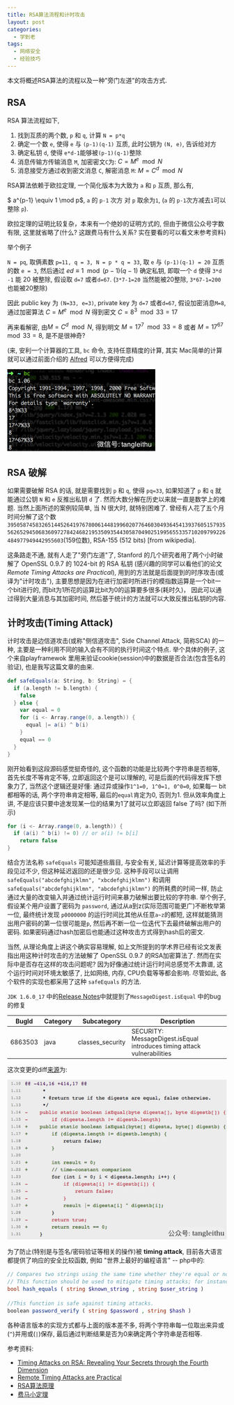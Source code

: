 ```yaml
---
title: RSA算法流程和计时攻击
layout: post
categories: 
  - 学到老
tags: 
  - 网络安全
  - 经验技巧
---
```


本文将概述RSA算法的流程以及一种"旁门左道"的攻击方式. 

## RSA 

RSA 算法流程如下, 

1. 找到互质的两个数, `p` 和 `q`, 计算 `N = p*q`
1. 确定一个数 `e`, 使得 `e` 与 `(p-1)(q-1)` 互质, 此时公钥为 `(N, e)`, 告诉给对方
2. 确定私钥 `d`, 使得 `e*d-1`能够被`(p-1)(q-1)`整除
3. 消息传输方传输消息 `M`, 加密密文`C`为: $C = M^e \mod N$
4. 消息接受方通过收到密文消息 `C`, 解密消息 `M`: $M= C^d \mod N$

RSA算法依赖于欧拉定理, 一个简化版本为大致为 `a` 和 `p` 互质, 那么有, 
 
$ a^{p-1} \equiv 1 \mod p$, `a` 的 `p-1` 次方 对 `p` 取余为`1`, (`a` 的 `p-1`次方减去`1`可以整除 `p`).

欧拉定理的证明比较复杂，本来有一个绝妙的证明方式的, 但由于微信公众号字数有限, 这里就省略了(什么? 这跟费马有什么关系? 实在要看的可以看文末参考资料)

举个例子

`N = pq`, 取俩素数 `p=11, q = 3, N = p * q = 33`, 取 `e` 与 `(p-1)(q-1) = 20` 互质的数 `e = 3`, 然后通过 $ed \equiv 1 \mod (p-1)(q-1)$ 确定私钥, 
即取一个 `d` 使得 `3*d -1` 能 20 被整除, 假设取 `d=7` 或者`d=67`. (`3*7-1=20` 当然能被20整除, `3*67-1=200` 也能被20整除)

因此 public key 为 `(N=33, e=3)`, private key 为 `d=7` 或者`d=67`, 
假设加密消息`M=8`, 
通过加密算法 $C = M^e \mod N$ 
得到密文 $C=8^3 \mod 33 = 17$

再来看解密, 由$M= C^d \mod N$, 得到明文 $M = 17^7 \mod 33 = 8$ 或者 $M=17^{67}\mod33=8$, 是不是很神奇?

(来, 安利一个计算器的工具, `bc` 命令, 支持任意精度的计算, 其实 Mac简单的计算就可以通过前面介绍的 [Alfred](https://www.tanglei.name/blog/app-in-mac-preface.html) 可以方便得完成)

![linux计算器](/resources/rsa-and-timing-attack/bc-calculate.png)


## RSA 破解

如果需要破解 RSA 的话, 就是需要找到 `p` 和 `q`, 使得 `pq=33`, 如果知道了 `p` 和 `q` 就能通过公钥 `N` 和 `e` 反推出私钥 `d` 了. 然而大数分解在历史以来就一直是数学上的难题. 
当然上面所述的案例较简单, 当 N 很大时, 就特别困难了. 曾经有人花了五个月时间分解了这个数`39505874583265144526419767800614481996020776460304936454139376051579355626529450683609727842468219535093544305870490251995655335710209799226484977949442955603`(159位数), RSA-155 (512 bits) [from wikipedia].

这条路走不通, 就有人走了"旁门左道"了, Stanford 的几个研究者用了两个小时破解了 OpenSSL 0.9.7 的 1024-bit 的 RSA 私钥 (感兴趣的同学可以看他们的论文*Remote Timing Attacks are Practical*), 
用到的方法就是后面提到的时序攻击(或译为"计时攻击"), 主要思想是因为在进行加密时所进行的模指数运算是一个bit一个bit进行的, 而bit为1所花的运算比bit为0的运算要多很多(耗时久)，
因此可以通过得到大量消息与其加密时间, 然后基于统计的方法就可以大致反推出私钥的内容.

## 计时攻击(Timing Attack)

计时攻击是边信道攻击(或称"侧信道攻击", Side Channel Attack, 简称SCA) 的一种, 主要是一种利用不同的输入会有不同的执行时间这个特点. 
举个具体的例子, 这个来自playframewok 里用来验证cookie(session)中的数据是否合法(包含签名的验证), 也是我写这篇文章的由来.

```scala
def safeEquals(a: String, b: String) = {
  if (a.length != b.length) {
    false
  } else {
    var equal = 0
    for (i <- Array.range(0, a.length)) {
      equal |= a(i) ^ b(i)
    }
    equal == 0
  }
}
```

刚开始看到这段源码感觉挺奇怪的, 这个函数的功能是比较两个字符串是否相等, 首先长度不等肯定不等, 立即返回这个是可以理解的, 
可是后面的代码得发挥下想象力了, 当然这个逻辑还是好懂: 通过异或操作`1^1=0, 1^0=1, 0^0=0`, 如果每一 bit 都相等的话, 两个字符串肯定相等, 最后的`equal`肯定为0, 否则为1. 
但从效率角度上讲, 不是应该只要中途发现某一位的结果为1了就可以立即返回 false 了吗? (如下所示) 

```scala
for (i <- Array.range(0, a.length)) {
  if (a(i) ^ b(i) != 0) // or a(i) != b[i]
    return false
}
```

结合方法名称 `safeEquals` 可能知道些眉目, 与安全有关, 延迟计算等提高效率的手段见过不少, 但这种延迟返回的还是很少见.
这种手段可以让调用 `safeEquals("abcdefghijklmn", "xbcdefghijklmn")` 和调用 `safeEquals("abcdefghijklmn", "abcdefghijklmn")` 的所耗费的时间一样, 
防止通过大量的改变输入并通过统计运行时间来暴力破解出要比较的字符串. 
举个例子, 假设某个用户设置了密码为 `password`, 通过从a到z(实际范围可能更广)不断枚举第一位, 最终统计发现 `p0000000` 的运行时间比其他从任意`a~z`的都短, 
这样就能猜测出用户密码的第一位很可能是`p`, 然后再不断一位一位迭代下去最终破解出用户的密码. 如果密码通过hash加密后也能通过这种攻击方式得到hash后的密文. 

当然, 从理论角度上讲这个确实容易理解, 如上文所提到的学术界已经有论文发表指出用这种计时攻击的方法破解了 OpenSSL 0.9.7 的RSA加密算法了.
然而在实际中是否存在这样的攻击问题呢? 
因为好像通过统计运行时间总感觉不太靠谱, 这个运行时间对环境太敏感了, 比如网络, 内存, CPU负载等等都会影响. 
尽管如此, 各个软件的实现也都采用了这种 `safeEquals` 的方法.

`JDK 1.6.0_17` 中的[Release Notes](http://www.oracle.com/technetwork/java/javase/6u17-141447.html)中就提到了`MessageDigest.isEqual` 中的bug的修复

|BugId  | Category  |  Subcategory | Description |
|----|----|----|----|
|6863503 |java |   classes_security    | SECURITY: MessageDigest.isEqual introduces timing attack vulnerabilities|

这次变更的diff[来源](http://hg.openjdk.java.net/jdk6/jdk6/jdk/rev/562da0baf70b)为: 

![MessageDigest.isEqual计时攻击](/resources/rsa-and-timing-attack/MessageDigest.isEqual.timing-attack.png)

为了防止(特别是与签名/密码验证等相关的操作)被 **timing attack**, 目前各大语言都提供了响应的安全比较函数, 例如 "世界上最好的编程语言" -- php中的: 

```php
// Compares two strings using the same time whether they're equal or not.
// This function should be used to mitigate timing attacks; for instance, when testing crypt() password hashes.
bool hash_equals ( string $known_string , string $user_string )

//This function is safe against timing attacks.
boolean password_verify ( string $password , string $hash )
```

各种语言版本的实现方式都与上面的版本差不多, 将两个字符串每一位取出来异或(`^`)并用或(`|`)保存, 最后通过判断结果是否为0来确定两个字符串是否相等. 

参考资料: 

- [Timing Attacks on RSA: Revealing Your Secrets through the Fourth Dimension](http://www.cs.sjsu.edu/faculty/stamp/students/article.html)
- [Remote Timing Attacks are Practical](http://crypto.stanford.edu/~dabo/papers/ssl-timing.pdf) 
- [RSA算法原理](http://www.ruanyifeng.com/blog/2013/07/rsa_algorithm_part_two.html)
- [费马小定理](https://zh.wikipedia.org/wiki/%E8%B4%B9%E9%A9%AC%E5%B0%8F%E5%AE%9A%E7%90%86)


